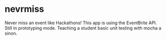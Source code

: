 # nevrmiss
Never miss an event like Hackathons! This app is using the EventBrite API. Still in prototyping mode. Teaching a student basic unit testing with mocha a sinon.
